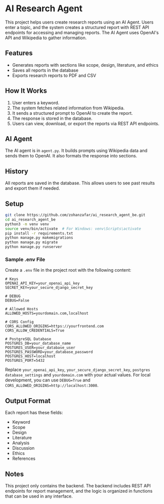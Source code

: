 # AI Research Agent

This project helps users create research reports using an AI Agent. Users enter a topic, and the system creates a structured report with REST API endpoints for accessing and managing reports. The AI Agent uses OpenAI's API and Wikipedia to gather information.

## Features

- Generates reports with sections like scope, design, literature, and ethics
- Saves all reports in the database
- Exports research reports to PDF and CSV

## How It Works

1. User enters a keyword.
2. The system fetches related information from Wikipedia.
3. It sends a structured prompt to OpenAI to create the report.
4. The response is stored in the database.
5. Users can view, download, or export the reports via REST API endpoints.

## AI Agent

The AI agent is in `agent.py`. It builds prompts using Wikipedia data and sends them to OpenAI. It also formats the response into sections.

## History

All reports are saved in the database. This allows users to see past results and export them if needed.

## Setup

```bash
git clone https://github.com/zohanzafar/ai_research_agent_be.git
cd ai_research_agent_be
python3 -m venv venv
source venv/bin/activate  # For Windows: venv\Scripts\activate
pip install -r requirements.txt
python manage.py makemigrations
python manage.py migrate
python manage.py runserver
```

### Sample .env File

Create a `.env` file in the project root with the following content:

```
# Keys
OPENAI_API_KEY=your_openai_api_key
SECRET_KEY=your_secure_django_secret_key

# DEBUG
DEBUG=False

# Allowed Hosts
ALLOWED_HOSTS=yourdomain.com,localhost

# CORS Config
CORS_ALLOWED_ORIGINS=https://yourfrontend.com
CORS_ALLOW_CREDENTIALS=True

# PostgreSQL Database
POSTGRES_DB=your_database_name
POSTGRES_USER=your_database_user
POSTGRES_PASSWORD=your_database_password
POSTGRES_HOST=localhost
POSTGRES_PORT=5432

```

Replace `your_openai_api_key`, `your_secure_django_secret_key`, `postgres database_settings` and `yourdomain.com` with your actual values. For local development, you can use `DEBUG=True` and `CORS_ALLOWED_ORIGINS=http://localhost:3000`.

## Output Format

Each report has these fields:

- Keyword
- Scope
- Design
- Literature
- Analysis
- Discussion
- Ethics
- References

## Notes

This project only contains the backend. The backend includes REST API endpoints for report management, and the logic is organized in functions that can be used in any interface.